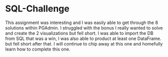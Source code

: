 # SQL-Challenge

This assignment was interesting and I was easily able to get through the 8 solutions within PGAdmin. 
I struggled with the bonus I really wanted to solve and create the  2 visualizations but fell short. I was able to import the DB from SQL that was a win, I was also able to product at least one DataFrame. but fell short after that. I will continue to chip away at this one and homefully learn how to complete this one. 
